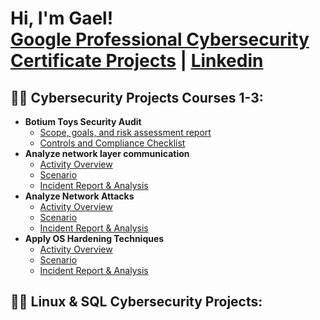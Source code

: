 <h1>Hi, I'm Gael! <br/><a href="https://github.com/alejandro-garf">Google Professional Cybersecurity Certificate Projects</a> | <a href="https://www.linkedin.com/in/gael-alejandro-fonseca/">Linkedin</a>

<h2>👨‍💻 Cybersecurity Projects Courses 1-3:</h2>

- <b>Botium Toys Security Audit</b>
  - [Scope, goals, and risk assessment report](https://github.com/alejandro-garf/GoogleCybersecurityProjects/blob/main/Botium%20Toys_%20Scope%2C%20goals%2C%20and%20risk%20assessment%20report.pdf)
  - [Controls and Compliance Checklist](https://github.com/alejandro-garf/GoogleCybersecurityProjects/blob/main/Controls%20and%20compliance%20checklist.pdf)
- <b>Analyze network layer communication</b>
  - [Activity Overview](https://github.com/alejandro-garf/GoogleCybersecurityProjects/blob/main/Activity%20Overview.png)
  - [Scenario](https://github.com/alejandro-garf/GoogleCybersecurityProjects/blob/main/Screenshot%202023-10-09%20at%203.25.14%20PM.png)
  - [Incident Report & Analysis](https://github.com/alejandro-garf/GoogleCybersecurityProjects/blob/main/Cybersecurity%20incident%20report%20network%20traffic%20analysis.pdf)
- <b>Analyze Network Attacks</b>
  - [Activity Overview](https://github.com/alejandro-garf/GoogleCybersecurityProjects/blob/main/ActivityOverview2.png)
  - [Scenario](https://github.com/alejandro-garf/GoogleCybersecurityProjects/blob/main/Scenario2.png)
  - [Incident Report & Analysis](https://github.com/alejandro-garf/GoogleCybersecurityProjects/blob/main/Cybersecurity%20incident%20report%20.pdf)
- <b>Apply OS Hardening Techniques</b>
  - [Activity Overview](https://github.com/alejandro-garf/GoogleCybersecurityProjects/blob/main/ActivityOverview3.png)
  - [Scenario](https://github.com/alejandro-garf/GoogleCybersecurityProjects/blob/main/Scenario3.png)
  - [Incident Report & Analysis](https://github.com/alejandro-garf/GoogleCybersecurityProjects/blob/main/Security%20incident%20report_%20OS%20Hardening%20Techniques.pdf)
<h2>👨‍💻 Linux & SQL Cybersecurity Projects:</h2>

